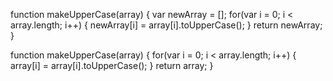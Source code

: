 

function makeUpperCase(array) {
  var newArray = [];
  for(var i = 0; i < array.length; i++) {
    newArray[i] = array[i].toUpperCase();
  }
  return newArray;
}

function makeUpperCase(array) {
  for(var i = 0; i < array.length; i++) {
    array[i] = array[i].toUpperCase();
  }
  return array;
}
